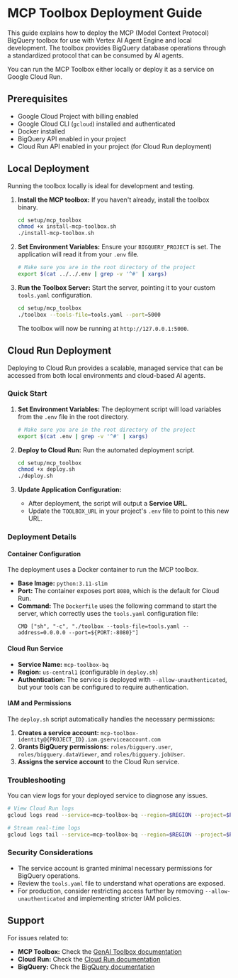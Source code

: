 # MCP Toolbox Deployment Guide

This guide explains how to deploy the MCP (Model Context Protocol) BigQuery toolbox for use with Vertex AI Agent Engine and local development. The toolbox provides BigQuery database operations through a standardized protocol that can be consumed by AI agents.

You can run the MCP Toolbox either locally or deploy it as a service on Google Cloud Run.

## Prerequisites

- Google Cloud Project with billing enabled
- Google Cloud CLI (`gcloud`) installed and authenticated
- Docker installed
- BigQuery API enabled in your project
- Cloud Run API enabled in your project (for Cloud Run deployment)

## Local Deployment

Running the toolbox locally is ideal for development and testing.

1.  **Install the MCP toolbox:**
    If you haven't already, install the toolbox binary.
    ```bash
    cd setup/mcp_toolbox
    chmod +x install-mcp-toolbox.sh
    ./install-mcp-toolbox.sh
    ```

2.  **Set Environment Variables:**
    Ensure your `BIGQUERY_PROJECT` is set. The application will read it from your `.env` file.
    ```bash
    # Make sure you are in the root directory of the project
    export $(cat ../../.env | grep -v '^#' | xargs)
    ```

3.  **Run the Toolbox Server:**
    Start the server, pointing it to your custom `tools.yaml` configuration.
    ```bash
    cd setup/mcp_toolbox
    ./toolbox --tools-file=tools.yaml --port=5000
    ```
    The toolbox will now be running at `http://127.0.0.1:5000`.

## Cloud Run Deployment

Deploying to Cloud Run provides a scalable, managed service that can be accessed from both local environments and cloud-based AI agents.

### Quick Start

1.  **Set Environment Variables:**
    The deployment script will load variables from the `.env` file in the root directory.
    ```bash
    # Make sure you are in the root directory of the project
    export $(cat .env | grep -v '^#' | xargs)
    ```

2.  **Deploy to Cloud Run:**
    Run the automated deployment script.
    ```bash
    cd setup/mcp_toolbox
    chmod +x deploy.sh
    ./deploy.sh
    ```

3.  **Update Application Configuration:**
    - After deployment, the script will output a **Service URL**.
    - Update the `TOOLBOX_URL` in your project's `.env` file to point to this new URL.

### Deployment Details

#### Container Configuration

The deployment uses a Docker container to run the MCP toolbox.

-   **Base Image:** `python:3.11-slim`
-   **Port:** The container exposes port `8080`, which is the default for Cloud Run.
-   **Command:** The `Dockerfile` uses the following command to start the server, which correctly uses the `tools.yaml` configuration file:
    ```
    CMD ["sh", "-c", "./toolbox --tools-file=tools.yaml --address=0.0.0.0 --port=${PORT:-8080}"]
    ```

#### Cloud Run Service

-   **Service Name:** `mcp-toolbox-bq`
-   **Region:** `us-central1` (configurable in `deploy.sh`)
-   **Authentication:** The service is deployed with `--allow-unauthenticated`, but your tools can be configured to require authentication.

#### IAM and Permissions

The `deploy.sh` script automatically handles the necessary permissions:

1.  **Creates a service account:** `mcp-toolbox-identity@{PROJECT_ID}.iam.gserviceaccount.com`
2.  **Grants BigQuery permissions:** `roles/bigquery.user`, `roles/bigquery.dataViewer`, and `roles/bigquery.jobUser`.
3.  **Assigns the service account** to the Cloud Run service.

### Troubleshooting

You can view logs for your deployed service to diagnose any issues.

```bash
# View Cloud Run logs
gcloud logs read --service=mcp-toolbox-bq --region=$REGION --project=$PROJECT_ID

# Stream real-time logs
gcloud logs tail --service=mcp-toolbox-bq --region=$REGION --project=$PROJECT_ID
```

### Security Considerations

- The service account is granted minimal necessary permissions for BigQuery operations.
- Review the `tools.yaml` file to understand what operations are exposed.
- For production, consider restricting access further by removing `--allow-unauthenticated` and implementing stricter IAM policies.

## Support

For issues related to:
- **MCP Toolbox:** Check the [GenAI Toolbox documentation](https://googleapis.github.io/genai-toolbox/)
- **Cloud Run:** Check the [Cloud Run documentation](https://cloud.google.com/run/docs)
- **BigQuery:** Check the [BigQuery documentation](https://cloud.google.com/bigquery/docs)
